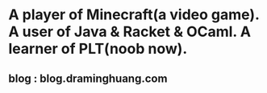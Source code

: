 # A player of Minecraft(a video game). A user of Java & Racket & OCaml. A learner of PLT(noob now).
## blog : blog.draminghuang.com

